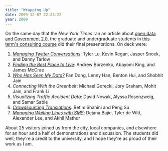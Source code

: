 ```yaml
---
title: "Wrapping Up"
date: 2009-12-07 22:23:22
year: 2009
---
```

On the same day that the <em>New York Times</em> ran an article about <a href="http://www.nytimes.com/2009/12/07/technology/internet/07cities.html">open data and Government 2.0</a>, the graduate and undergraduate students in <a href="http://pyre.third-bit.com/blog/archives/category/gov20">this term's consulting course</a> did their final presentations. On deck were:
<ol>
	<li><a href="http://www.cs.toronto.edu/~dtarlow/xtagg_screencast.m4v"><em>Managing Twitter Conversations</em></a>: Tyler Lu, Kevin Regan, Jasper Snoek, and Danny Tarlow</li>
	<li><a href="http://www.dgp.toronto.edu/~mccrae/2125project/"><em>Finding the Best Place to Live</em></a>: Andrew Borzenko, Abayomi King, and James McCrae</li>
	<li><a href="http://www.cs.utoronto.ca/~shobhit/CSC2125/index.html"><em>Who Has Seen My Data?</em></a> Fan Dong, Lenny Han, Benton Hui, and Shobhit Jain</li>
	<li><em>Connecting With the Greenbelt</em>: Michael Gorecki, Jory Graham, Mohit Jain, and Frank Li</li>
	<li><em>Visualizing Traffic Accident Data</em>: David Nowak, Alyssa Rosenzweig, and Samar Sabie</li>
	<li><a href="http://www.dailymotion.com/video/xbfgga_utranslate-screencast_tech"><em>Crowdsourcing Translations</em></a>: Betim Shahini and Peng Su</li>
	<li><a href="http://qme.tyler-dewitt.com/"><em>Managing Waiting Lines with SMS</em></a>: Dejana Bajic, Tyler de Witt, Alexander Lee, and Akhil Mathur</li>
</ol>
About 25 visitors joined us from the city, local companies, and elsewhere for an hour and a half of demonstrations and discussion. The students did well; they're a credit to the university, and I hope they're as proud of their work as I am.
